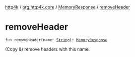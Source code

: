 [http4k](../../index.md) / [org.http4k.core](../index.md) / [MemoryResponse](index.md) / [removeHeader](./remove-header.md)

# removeHeader

`fun removeHeader(name: `[`String`](https://kotlinlang.org/api/latest/jvm/stdlib/kotlin/-string/index.html)`): `[`MemoryResponse`](index.md)

(Copy &amp;) remove headers with this name.

